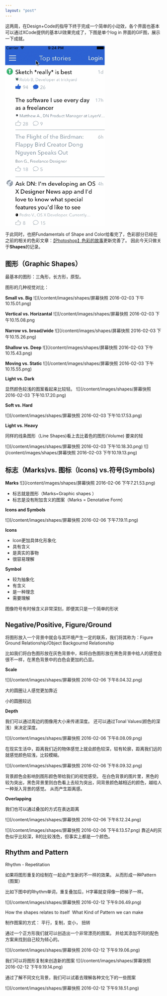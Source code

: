 ```yaml
---
layout: "post"
---
```




这两周，在Design+Code的指导下终于完成一个简单的小动效，各个界面也基本可以通过XCode提供的基本UI效果完成了，下图是单个log in 界面的GIF图，展示一下成就。

![](/content/images/shapes/DN.gif
)

于此同时，也把Fundamentals of Shape and Color给看完了，色彩部分已经在之前的相关的色彩文章：[【Photoshop】色彩的故事](http://pandaqr.github.io/2015/11/08/Photoshop-色彩的故事.html)更新完善了。 因此今天只做关于**Shapes**的记录。 


## 图形（Graphic Shapes） 

最基本的图形：三角形，长方形，原型。 

图形的几种视觉对比： 

**Small vs. Big**
![](/content/images/shapes/屏幕快照 2016-02-03 下午10.15.01.png)

**Vertical vs. Horizantal**
![](/content/images/shapes/屏幕快照 2016-02-03 下午10.15.08.png


**Narrow vs. broad/wide**
![](/content/images/shapes/屏幕快照 2016-02-03 下午10.15.26.png)

**Shallow vs. Deep**
![](/content/images/shapes/屏幕快照 2016-02-03 下午10.15.43.png)

**Moving vs. Static**
![](/content/images/shapes/屏幕快照 2016-02-03 下午10.15.55.png)


**Light vs. Dark**

显然颜色较浅的图案看起来比较轻。
![](/content/images/shapes/屏幕快照 2016-02-03 下午10.17.20.png)

**Soft vs. Hard**

![](/content/images/shapes/屏幕快照 2016-02-03 下午10.17.53.png)

**Light vs. Heavy**

同样的线条图形（Line Shapes)看上去比着色的图形(Volume) 要来的轻

![](/content/images/shapes/屏幕快照 2016-02-03 下午10.18.30.png)
![](/content/images/shapes/屏幕快照 2016-02-03 下午10.19.13.png)

## 标志（Marks)vs. 图标（Icons) vs.符号(Symbols)

**Marks**
![](/content/images/shapes/屏幕快照 2016-02-06 下午7.21.53.png)


* 标志就是图形（Marks=Graphic shapes ）
* 标志是没有附加含义的图案（Marks = Denotative Form) 

**Icons and Symbols**

![](/content/images/shapes/屏幕快照 2016-02-06 下午7.19.11.png)

**Icons**

* Icon更加具体化形象化
* 具有含义
* 是真实的事物
* 很容易理解

**Symbol**

* 较为抽象化
* 有含义
* 是一种理念
* 需要理解

图像符号有时候含义非常深刻，即便其只是一个简单的形状

## Negative/Positive, Figure/Ground 

将图形放入一个背景中就会与其环境产生一定的联系，我们将其称为：Figure Ground Relationship/Object Backgournd Relationship 

比如我们将白色图形放在灰色背景中，和将白色图形放在黑色背景中给人的感觉会很不一样，在黑色背景中的白色会更加的凸显。 


**Scale**

![](/content/images/shapes/屏幕快照 2016-02-06 下午8.04.32.png)

大的圆圈让人感觉更加靠近

小的圆圈较远


**Depth**

我们可以通过周边的图像用大小来传递深度。
还可以通过Tonal Values(颜色的深浅）来决定深度。 


![](/content/images/shapes/屏幕快照 2016-02-06 下午8.08.09.png)

在现实生活中，距离我们近的物体感觉上就会颜色较深，较有轮廓，距离我们远的就感觉颜色较浅，比较模糊。

![](/content/images/shapes/屏幕快照 2016-02-06 下午8.09.32.png)

背景颜色会影响到图形颜色带给我们的视觉感受。 在白色背景的图片里，黑色的较为突出，黑色背景里则白色看上去较为突出，同背景颜色越相近的颜色，越给人一种渐入背景的感觉。 从而产生距离感。

**Overlapping**

我们也可以通过叠加的方式在表达距离

![](/content/images/shapes/屏幕快照 2016-02-06 下午8.12.24.png)


![](/content/images/shapes/屏幕快照 2016-02-06 下午8.13.57.png)
靠近A的灰色似乎比较深，B的比较浅色，但事实上都是一个颜色。 

## Rhythm and Pattern

Rhythm - Repetitation 

如果将图形重复的绘制在一起会产生新的不一样的效果。 从而形成一种Pattern（图案）

比如下图中的Rhythm单词，重复叠加后，H字幕就变得像一把梯子一样。 

![](/content/images/shapes/屏幕快照 2016-02-12 下午9.06.49.png)


How the shapes relates to itself 
What Kind of Pattern we can make 

制作图案的方式： 平行，复制，变小， 扭转

通过一个正方形我们就可以创造出一个非常漂亮的图案。 并给其添加不同的配色方案来找到自己较为倾心的。


![](/content/images/shapes/屏幕快照 2016-02-12 下午9.19.06.png)

我们可以将图形复制来创造新的图案
![](/content/images/shapes/屏幕快照 2016-02-12 下午9.19.14.png)

通过了解不同文化背景，我们可以试着去理解各种文化下的一些图案

![](/content/images/shapes/屏幕快照 2016-02-12 下午9.18.51.png)


